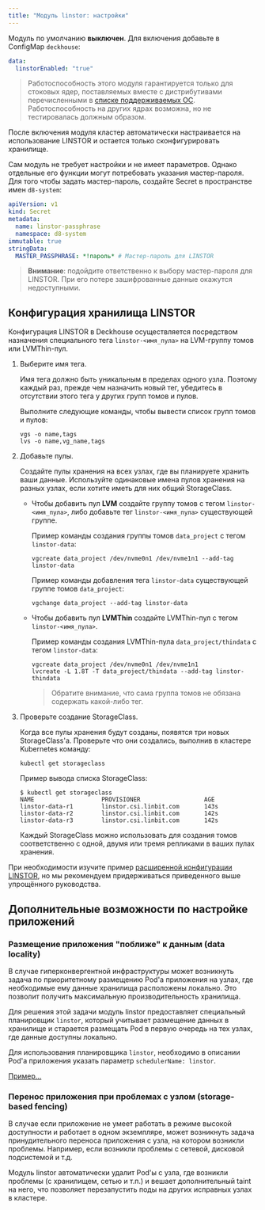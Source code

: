 ```yaml
---
title: "Модуль linstor: настройки"
---
```


Модуль по умолчанию **выключен**. Для включения добавьте в ConfigMap `deckhouse`:

```yaml
data:
  linstorEnabled: "true"
```

> Работоспособность этого модуля гарантируется только для стоковых ядер, поставляемых вместе с дистрибутивами перечисленными в [списке поддерживаемых ОС](../../supported_versions.html#linux).
> Работоспособность на других ядрах возможна, но не тестировалась должным образом.

После включения модуля кластер автоматически настраивается на использование LINSTOR и остается только сконфигурировать хранилище.

Сам модуль не требует настройки и не имеет параметров. Однако отдельные его функции могут потребовать указания мастер-пароля.  
Для того чтобы задать мастер-пароль, создайте Secret в пространстве имен `d8-system`:

```yaml
apiVersion: v1
kind: Secret
metadata:
  name: linstor-passphrase
  namespace: d8-system
immutable: true
stringData:
  MASTER_PASSPHRASE: *!пароль* # Мастер-пароль для LINSTOR
```

> **Внимание**: подойдите ответственно к выбору мастер-пароля для LINSTOR. При его потере зашифрованные данные окажутся недоступными.

## Конфигурация хранилища LINSTOR

Конфигурация LINSTOR в Deckhouse осуществляется посредством назначения специального тега `linstor-<имя_пула>` на LVM-группу томов или LVMThin-пул.  

1. Выберите имя тега.

   Имя тега должно быть уникальным в пределах одного узла. Поэтому каждый раз, прежде чем назначить новый тег, убедитесь в отсутствии этого тега у других групп томов и пулов.

   Выполните следующие команды, чтобы вывести список групп томов и пулов:

   ```shell
   vgs -o name,tags
   lvs -o name,vg_name,tags
   ```

1. Добавьте пулы.

   Создайте пулы хранения на всех узлах, где вы планируете хранить ваши данные. Используйте одинаковые имена пулов хранения на разных узлах, если хотите иметь для них общий StorageClass.

   - Чтобы добавить пул **LVM** создайте группу томов с тегом `linstor-<имя_пула>`, либо добавьте тег `linstor-<имя_пула>` существующей группе.

     Пример команды создания группы томов `data_project` с тегом `linstor-data`:

     ```shell
     vgcreate data_project /dev/nvme0n1 /dev/nvme1n1 --add-tag linstor-data
     ```

     Пример команды добавления тега `linstor-data` существующей группе томов `data_project`:

     ```shell
     vgchange data_project --add-tag linstor-data
     ```

   - Чтобы добавить пул **LVMThin** создайте LVMThin-пул с тегом `linstor-<имя_пула>`.

     Пример команды создания LVMThin-пула `data_project/thindata` с тегом `linstor-data`:

     ```shell
     vgcreate data_project /dev/nvme0n1 /dev/nvme1n1
     lvcreate -L 1.8T -T data_project/thindata --add-tag linstor-thindata
     ```

     > Обратите внимание, что сама группа томов не обязана содержать какой-либо тег.

1. Проверьте создание StorageClass.

   Когда все пулы хранения будут созданы, появятся три новых StorageClass'а. Проверьте что они создались, выполнив в кластере Kubernetes команду:

   ```shell
   kubectl get storageclass
   ```

   Пример вывода списка StorageClass:

   ```shell
   $ kubectl get storageclass
   NAME                   PROVISIONER                  AGE
   linstor-data-r1        linstor.csi.linbit.com       143s
   linstor-data-r2        linstor.csi.linbit.com       142s
   linstor-data-r3        linstor.csi.linbit.com       142s
   ```

   Каждый StorageClass можно использовать для создания томов соответственно с одной, двумя или тремя репликами в ваших пулах хранения.

При необходимости изучите пример [расширенной конфигурации LINSTOR](advanced_usage.html), но мы рекомендуем придерживаться приведенного выше упрощённого руководства.

## Дополнительные возможности по настройке приложений  

### Размещение приложения "поближе" к данным (data locality)

В случае гиперконвергентной инфраструктуры может возникнуть задача по приоритетному размещению Pod'а приложения на узлах, где необходимые ему данные хранилища расположены локально. Это позволит получить максимальную производительность хранилища.

Для решения этой задачи модуль linstor предоставляет специальный планировщик `linstor`, который учитывает размещение данных в хранилище и старается размещать Pod в первую очередь на тех узлах, где данные доступны локально.

Для использования планировщика `linstor`, необходимо в описании Pod'а приложения указать параметр `schedulerName: linstor`.

[Пример...](usage.html#использование-планировщика-linstor)

### Перенос приложения при проблемах с узлом (storage-based fencing)

В случае если приложение не умеет работать в режиме высокой доступности и работает в одном экземпляре, может возникнуть задача принудительного переноса приложения с узла, на котором возникли проблемы. Например, если возникли проблемы с сетевой, дисковой подсистемой и т.д.
  
Модуль linstor автоматически удалит Pod'ы с узла, где возникли проблемы (с хранилищем, сетью и т.п.) и вешает дополнительный taint на него, что позволяет перезапустить поды на других исправных узлах в кластере.
